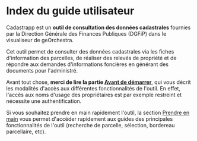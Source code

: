 # Index du guide utilisateur

Cadastrapp est un **outil de consultation des données cadastrales** fournies par la Direction Générale des Finances Publiques (DGFiP) dans le visualiseur de geOrchestra.

Cet outil permet de consulter des données cadastrales via les fiches d'information des parcelles, de réaliser des relevés de propriété et de répondre aux demandes d'informations foncières en générant des documents pour l'administré.

Avant tout chose, **merci de lire la partie [Avant de démarrer](../preambule/)**, qui vous décrit les modalités d'accès aux différentes fonctionnalités de l'outil. En effet, l'accès aux noms d'usage des propriétaires est par exemple restreint et nécessite une authentification.

Si vous souhaitez prendre en main rapidement l'outil, la section [Prendre en main](../prise_en_main/) vous permet d'accéder rapidement aux guides des principales fonctionnalités de l'outil (recherche de parcelle, sélection, bordereau parcellaire, etc).
